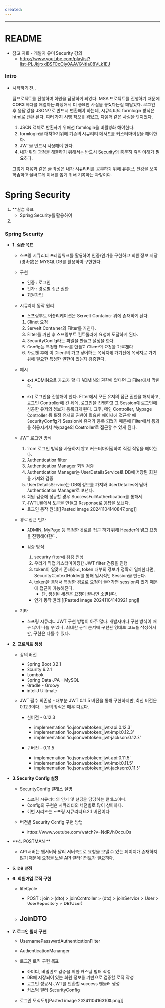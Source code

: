 ```yaml
---
created:
---
```

---
# **README**

- 참고 자료 - 개발자 유미 Security 강의
	- https://www.youtube.com/playlist?list=PLJkjrxxiBSFCcOjy0AAVGNtIa08VLk1EJ
### Intro
- 시작하기 전..
  
	팀프로젝트를 진행하며 회원을 담당하게 되었다.
	MSA 프로젝트를 진행하기 때문에 CORS 에러를 해결하는 과정해서 더 중요한 사실을 놓쳤다는걸 꺠달았다. 로그인 후 응답 값을 JSON으로 반드시 변환해야 하는데, 시큐리티의 formlogin 방식은  html로 반환 된다. 여러 가지 시행 착오를 겪었고, 다음과 같은 사실을 인지했다.
	1. JSON 객체로 반환하기 위해선 formlogin을 비활성화 해야한다.
	2. formlogin을 대처하기위해 기존의 시큐리티 메서드를 커스터마이징을 해야한다.
	3. JWT을 반드시 사용해야 한다.
	4. 내가 위의 과정을 해결하기 위해서는 반드시 Security의 충분히 깊은 이해가 필요하다.
	
	그렇게 다음과 같은 글 작성은 내가 시큐리티를 공부하기 위해 유튜브, 인강을 보여 학습하고 올바르게 이해를 돕기 위해 기록하는 과정이다.

# Spring Security 

1. **실습 목표 
	- Spring Security를 활용하여 
1. 
### Spring Security

- **1. 실습 목표**
	- 스프링 시큐리티 프레임워크를 활용하여 인증/인가를 구현하고 회원 정보 저장(영속성)은 MYSQL DB를 활용하여 구현한다.
		
	- 구현
		- 인증 : 로그인
		- 인가 : 경로별 접근 권한
		- 회원가입
		
	- 시큐리티 동작 원리
		- 스프링부트 어플리케이션은 Servelt Container 위에 존재하게 된다.
		1. Clinet 요청 
		2. Servelt Container의 Filter를 거친다. 
		3. Filter를 거친 후 스프링부트 컨트롤러에 요청에 도달하게 된다.
		4. SecurityConifg라는 파일을 만들고 설정을 한다.
		5. Config는 특정한 Filter를 만들고 Client의 요청을 가로챈다. 
		6. 가로챈 후에 이 Client의 가고 싶어하는 목적지에 가기전에 목적지로 가기위해 필요한 특정한 권한이 있는지 검증한다.
	- 예시
		- ex) ADMIN으로 가고자 할 때 ADMIN의 권한이 없다면 그 Filter에서 막힌다.
		
		- ex) 로그인을 진행해야 한다. Filter에서 모든 유저의 접근 권한을 해제하고, 로그인 Controller에 간 뒤에, 로그인을 진행하고 그 Session에 로그인에 성공한 유저의 정보가 등록되게 된다. 그후, 메인 Controller, Mypage Controller 등 특정 유저의 권한이 필요한 페이지에 접근할 때 SecurityConfig가 Session에 유저가 등록 되었기 때문에 Filter에서 통과를 허용시켜서 Mypage의 Controller로 접근할 수 있게 된다.
		
	- JWT 로그인 방식
		1. from 로그인 방식을 사용하지 않고 커스터마이징하여 직접 작업을 해야한다.
		2. Authentication filter
		3. Authentication Manager 회원 검증
		4. Authentication Manager는 UserDetailsService로 DB에 저장된 회원을 가져와 검증 
		5. UserDetailsService는 DB에 정보를 가져와 UserDetailes에 담아 Authentication Manager로 보낸다.
		6. 회원 검증에 성공할 경우 SuccessFullAuthentication를 통해서
		7. JWTUtil에서 토큰을 만들고 Response로 응답을 보낸다.
		
		- 로그인 동작 원리![[Pasted image 20241104140847.png]]
		
	- 경로 접근 인가
		- ADMIN, MyPage 등 특정한 경로를 접근 하기 위해 Header에 넣고 요청을 진행해야한다.
		  
		- 검증 방식
			1. security filter에 검증 진행
			2. 우리가 직접 커스터마이징한 JWT filter 검증을 진행
			3. token이 알맞게 존재하고, token 내부의 정보가 정확히 일치한다면, SecurityContextHolder를 통해 일시적인 Session을 만든다.
			4.  token을 통해서 특정한 경로로 요청이 들어가면 session이 있기 때문에 접근이 가능해진다.
				- 단, 생성된 세션은 요청이 끝나면 소멸된다.
			  
			- 인가 동작 원리![[Pasted image 20241104140921.png]]
		
	- 기타
		- 스프링 시큐리티 JWT 구현 방법이 아주 많다. 개발자마다 구현 방식이 매우 많이 다를 수 있다. 최대한 공식 문서에 구현된 형태로 코드를 작성하지만, 구현은 다를 수 있다.
	
-  **2. 프로젝트 생성**
	-  강의 버전 
		- Spring Boot 3.2.1
		- Scurity 6.2.1
		- Lombok
		- Spring Data JPA - MySQL
		- Gradle - Groovy
		- inteliJ Ulitmate
		  
	- JWT 필수 의존성 
			- 대부분 JWT 0.11.5 버전을 통해 구현하지만, 최신 버전은 0.12.3이다.
			- 둘의 방식은 매우 다르다.
			  
		- 신버전 - 0.12.3
			- implementation 'io.jsonwebtoken:jjwt-api:0.12.3'  
			- implementation 'io.jsonwebtoken:jjwt-impl:0.12.3'  
			- implementation 'io.jsonwebtoken:jjwt-jackson:0.12.3'
			  
		- 구버전  - 0.11.5
			- implementation 'io.jsonwebtoken:jjwt-api:0.11.5'
			- implementation 'io.jsonwebtoken:jjwt-impl:0.11.5'
			- implementation 'io.jsonwebtoken:jjwt-jackson:0.11.5'
	
- **3.Security Config 설정**
	
	- SecurityConfig 클래스 설명
		- 스프링 시큐리티의 인가 및 설정을 담당하는 클래스이다.
		- Config의 구현은 시큐리티의 버전별로 많이 상이하다.
		- 이번 시리즈는 스프링 시큐리티 6.2.1 버전이다.
		  
	- 버전별 Security Config 구현 방법
		- https://www.youtube.com/watch?v=NdRVhOccuOs
	
- **4. POSTMAN **
	
	- API 서버는 웹서버와 달리 서버측으로 요청을 보낼 수 있는 페이지가 존재하지 않기 때문에 요청을 보낼 API 클라이언트가 필요하다.
	
- **5. DB 설정**
	
- **6. 회원가입 로직 구현**
	
	- lifeCycle
		- POST : join > (dto) > joinController > (dto) > joinService > User > UserRepository > DB(User)
		  
	- JoinDTO
		- 
	
- **7. 로그인 필터 구현**
	
	- UsernamePasswordAuthenticationFilter
	- AuthenticationMananger
	
	- 로그인 로직 구현 목표
		- 아이디, 비밀번호 검증을 위한 커스텀 필터 작성
		- DB에 저장되어 있는 회원 정보를 기반으로 검증할 로직 작성
		- 로그인 성공시 JWT를 반환할 success 핸들러 생성
		- 커스텀 필터 SecurityConfig
		  
	- 로그인 모식도![[Pasted image 20241104163108.png]]
	